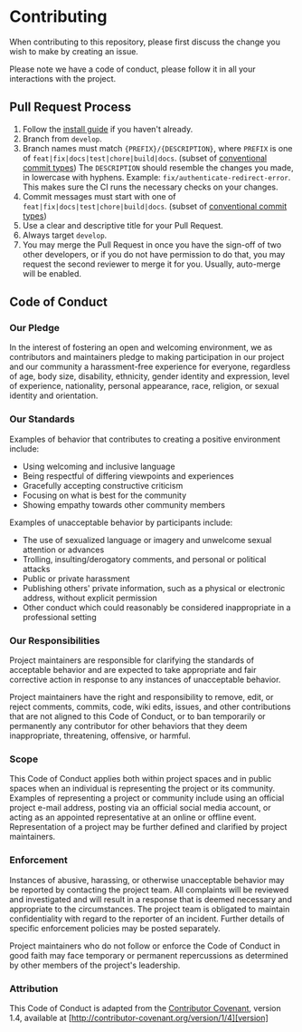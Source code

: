 # Contributing

When contributing to this repository, please first discuss the change you wish to make by creating an issue.

Please note we have a code of conduct, please follow it in all your interactions with the project.

## Pull Request Process

1. Follow the [install guide][install] if you haven't already.
2. Branch from `develop`.
3. Branch names must match `{PREFIX}/{DESCRIPTION}`, where `PREFIX` is one of `feat|fix|docs|test|chore|build|docs`. (subset of [conventional commit types][conventional]) The `DESCRIPTION` should resemble the changes you made, in lowercase with hyphens. Example: `fix/authenticate-redirect-error`. This makes sure the CI runs the necessary checks on your changes.
4. Commit messages must start with one of `feat|fix|docs|test|chore|build|docs`. (subset of [conventional commit types][conventional])
5. Use a clear and descriptive title for your Pull Request.
6. Always target `develop`.
7. You may merge the Pull Request in once you have the sign-off of two other developers, or if you 
   do not have permission to do that, you may request the second reviewer to merge it for you. Usually, auto-merge will be enabled.

## Code of Conduct

### Our Pledge

In the interest of fostering an open and welcoming environment, we as
contributors and maintainers pledge to making participation in our project and
our community a harassment-free experience for everyone, regardless of age, body
size, disability, ethnicity, gender identity and expression, level of experience,
nationality, personal appearance, race, religion, or sexual identity and
orientation.

### Our Standards

Examples of behavior that contributes to creating a positive environment
include:

* Using welcoming and inclusive language
* Being respectful of differing viewpoints and experiences
* Gracefully accepting constructive criticism
* Focusing on what is best for the community
* Showing empathy towards other community members

Examples of unacceptable behavior by participants include:

* The use of sexualized language or imagery and unwelcome sexual attention or
advances
* Trolling, insulting/derogatory comments, and personal or political attacks
* Public or private harassment
* Publishing others' private information, such as a physical or electronic
  address, without explicit permission
* Other conduct which could reasonably be considered inappropriate in a
  professional setting

### Our Responsibilities

Project maintainers are responsible for clarifying the standards of acceptable
behavior and are expected to take appropriate and fair corrective action in
response to any instances of unacceptable behavior.

Project maintainers have the right and responsibility to remove, edit, or
reject comments, commits, code, wiki edits, issues, and other contributions
that are not aligned to this Code of Conduct, or to ban temporarily or
permanently any contributor for other behaviors that they deem inappropriate,
threatening, offensive, or harmful.

### Scope

This Code of Conduct applies both within project spaces and in public spaces
when an individual is representing the project or its community. Examples of
representing a project or community include using an official project e-mail
address, posting via an official social media account, or acting as an appointed
representative at an online or offline event. Representation of a project may be
further defined and clarified by project maintainers.

### Enforcement

Instances of abusive, harassing, or otherwise unacceptable behavior may be
reported by contacting the project team. All
complaints will be reviewed and investigated and will result in a response that
is deemed necessary and appropriate to the circumstances. The project team is
obligated to maintain confidentiality with regard to the reporter of an incident.
Further details of specific enforcement policies may be posted separately.

Project maintainers who do not follow or enforce the Code of Conduct in good
faith may face temporary or permanent repercussions as determined by other
members of the project's leadership.

### Attribution

This Code of Conduct is adapted from the [Contributor Covenant][homepage], version 1.4,
available at [http://contributor-covenant.org/version/1/4][version]

[conventional]: https://github.com/angular/angular/blob/22b96b9/CONTRIBUTING.md#type
[install]: https://github.com/netwerk-digitaal-erfgoed/solid-crs/blob/master/docs/modules/manual/pages/install.adoc#install-instructions
[homepage]: http://contributor-covenant.org
[version]: http://contributor-covenant.org/version/1/4/
